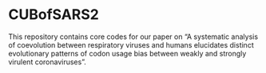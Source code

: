 # CUBofSARS2

This repository contains core codes for our paper on “A systematic analysis of coevolution between respiratory viruses and humans elucidates distinct evolutionary patterns of codon usage bias between weakly and strongly virulent coronaviruses”.


